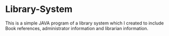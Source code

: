 # Library-System
This is a simple JAVA program of a library system which I created to include Book references, administrator information and librarian information.
